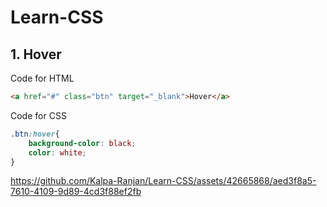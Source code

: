 # Learn-CSS

## 1. Hover
Code for HTML
```html
<a href="#" class="btn" target="_blank">Hover</a>
```
Code for CSS
```css
.btn:hover{
    background-color: black;
    color: white;
}
```
https://github.com/Kalpa-Ranjan/Learn-CSS/assets/42665868/aed3f8a5-7610-4109-9d89-4cd3f88ef2fb

